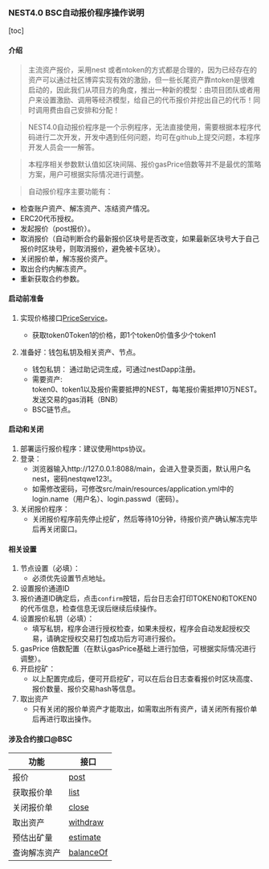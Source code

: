 ### NEST4.0 BSC自动报价程序操作说明

[toc]


#### 介绍
>主流资产报价，采用nest 或者ntoken的方式都是合理的，因为已经存在的资产可以通过社区博弈实现有效的激励，但一些长尾资产靠ntoken是很难启动的，因此我们从项目方的角度，推出一种新的模型：由项目团队或者用户来设置激励、调用等经济模型，给自己的代币报价并挖出自己的代币！同时调用费由自己安排和分配！


>NEST4.0自动报价程序是一个示例程序，无法直接使用，需要根据本程序代码进行二次开发，开发中遇到任何问题，均可在github上提交问题，本程序开发人员会一一解答。

>本程序相关参数默认值如区块间隔、报价gasPrice倍数等并不是最优的策略方案，用户可根据实际情况进行调整。

>自动报价程序主要功能有：
   * 检查账户资产、解冻资产、冻结资产情况。
   * ERC20代币授权。
   * 发起报价（post报价）。
   * 取消报价（自动判断合约最新报价区块号是否改变，如果最新区块号大于自己报价时区块号，则取消报价，避免被卡区块）。
   * 关闭报价单，解冻报价资产。
   * 取出合约内解冻资产。
   * 重新获取合约参数。

#### 启动前准备

1. 实现价格接口[PriceService](https://github.com/NEST-Protocol/NEST-Oracle-V4.0-minner/blob/bsc/src/main/java/com/nest/ib/service/PriceService.java)。
   * 获取token0Token1的价格，即1个token0价值多少个token1

2. 准备好：钱包私钥及相关资产、节点。
   * 钱包私钥：
   通过助记词生成，可通过nestDapp注册。
   * 需要资产:
   <br/>token0、token1以及报价需要抵押的NEST，每笔报价需抵押10万NEST。
   <br/>发送交易的gas消耗（BNB）
   * BSC链节点。

#### 启动和关闭

1. 部署运行报价程序：建议使用https协议。
2. 登录：
   * 浏览器输入http://127.0.0.1:8088/main，会进入登录页面，默认用户名nest，密码nestqwe123!。
   * 如需修改密码，可修改src/main/resources/application.yml中的login.name（用户名）、login.passwd（密码）。
3. 关闭报价程序：
   * 关闭报价程序前先停止挖矿，然后等待10分钟，待报价资产确认解冻完毕后再关闭窗口。

#### 相关设置

1. 节点设置（必填）：
   * 必须优先设置节点地址。
2. 设置报价通道ID
3. 报价通道ID确定后，点击`confirm`按钮，后台日志会打印TOKEN0和TOKEN0的代币信息，检查信息无误后继续后续操作。
4. 设置报价私钥（必填）：
   * 填写私钥，程序会进行授权检查，如果未授权，程序会自动发起授权交易，请确定授权交易打包成功后方可进行报价。
5. gasPrice 倍数配置（在默认gasPrice基础上进行加倍，可根据实际情况进行调整）。
6. 开启挖矿：
   * 以上配置完成后，便可开启挖矿，可以在后台日志查看报价时区块高度、报价数量、报价交易hash等信息。
7. 取出资产
   * 只有关闭的报价单资产才能取出，如需取出所有资产，请关闭所有报价单后再进行取出操作。

#### 涉及合约接口@BSC
| 功能 | 接口 | 
| ---- | ---- |
| 报价 | [post](https://github.com/NEST-Protocol/NEST-Oracle-V4.0/blob/bsc/contracts/interfaces/INestBatchMining.sol#L182) |
| 获取报价单 | [list](https://github.com/NEST-Protocol/NEST-Oracle-V4.0/blob/bsc/contracts/interfaces/INestBatchMining.sol#L200) | 
| 关闭报价单 | [close](https://github.com/NEST-Protocol/NEST-Oracle-V4.0/blob/bsc/contracts/interfaces/INestBatchMining.sol#L212) | 
| 取出资产 | [withdraw](https://github.com/NEST-Protocol/NEST-Oracle-V4.0/blob/bsc/contracts/interfaces/INestBatchMining.sol#L223) | 
| 预估出矿量 | [estimate](https://github.com/NEST-Protocol/NEST-Oracle-V4.0/blob/bsc/contracts/interfaces/INestBatchMining.sol#L228) | 
| 查询解冻资产 | [balanceOf](https://github.com/NEST-Protocol/NEST-Oracle-V4.0/blob/bsc/contracts/interfaces/INestBatchMining.sol#L218) |


